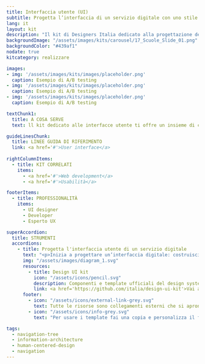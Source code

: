 ```yaml
---
title: Interfaccia utente (UI)
subtitle: Progetta l’interfaccia di un servizio digitale con uno stile grafico semplice e coerente
lang: it
layout: kit
description: "Il kit di Designers Italia dedicato alla progettazione delle interfacce digitali della Pubblica Amministrazione"
backgroundImage: "/assets/images/kits/carousel/17_Scuole_Slide_01.png"
backgroundColor: "#439af1"
nodate: true
kitcategory: realizzare

images:
- img: '/assets/images/kits/images/placeholder.png'
  caption: Esempio di A/B testing
- img: '/assets/images/kits/images/placeholder.png'
  caption: Esempio di A/B testing
- img: '/assets/images/kits/images/placeholder.png'
  caption: Esempio di A/B testing

textChunk1:
  title: A COSA SERVE
  text: ll kit dedicato alle interfacce utente ti offre un insieme di componenti visivi già pronti per assemblare il front-end di siti web e applicazioni. Il kit consiste in una serie di simboli realizzati con la libreria Sketch, ovvero porzioni pre-lavorate finalizzate alla progettazione di un’interfaccia digitale con uno stile visivo definito e coerente. I simboli ti consentono di costruire un prototipo con le varie schermate necessarie, che possono poi essere rese interattive -  e gestite in maniera collaborativa nell’ambito di un team di lavoro - su Invision.

guideLinesChunk:
  title: LINEE GUIDA DI RIFERIMENTO
  link: <a href='#'>User interface</a>
  
rightColumnItems:
  - title: KIT CORRELATI
    items:
      - <a href='#'>Web development</a>
      - <a href='#'>Usabilità</a>

footerItems:
  - title: PROFESSIONALITÀ
    items:
      - UI designer
      - Developer
      - Esperto UX

superAccordion:
  title: STRUMENTI
  accordions:
    - title: Progetta l'interfaccia utente di un servizio digitale
      text: "<p>Inizia a progettare un’interfaccia digitale: costruisci un prototipo interattivo per declinare il tuo progetto secondo uno stile visivo coerente e tenere conto dell’interazione utente. Questo kit dedicato alle interfacce contiene i file di Sketch necessari da cui partire per la fase di progettazione (grid system, colors, typography, buttons…)e una libreria di icone. Grazie all’interazione con il team di sviluppo, il prototipo che avrai realizzato diventerà il prodotto.</p>"
      img: "/assets/images/diagram_1.svg"
      resources:
        - title: Design UI kit
          icon: "/assets/icons/pencil.svg"
          description: Componenti e template ufficiali del design system di Designers Italia
          link: <a href='https://github.com/italia/design-ui-kit'>Vai alla risorsa</a>
      footer:
        - icon: "/assets/icons/external-link-grey.svg"
          text: Tutte le risorse sono collegamenti esterni che si aprono in una nuova finestra.
        - icon: "/assets/icons/info-grey.svg"
          text: "Per usare i template fai una copia e personalizza il file: trovi le istruzioni nella prima pagina della risorsa."

tags:
  - navigation-tree
  - information-architecture
  - human-centered-design
  - navigation
---
```

